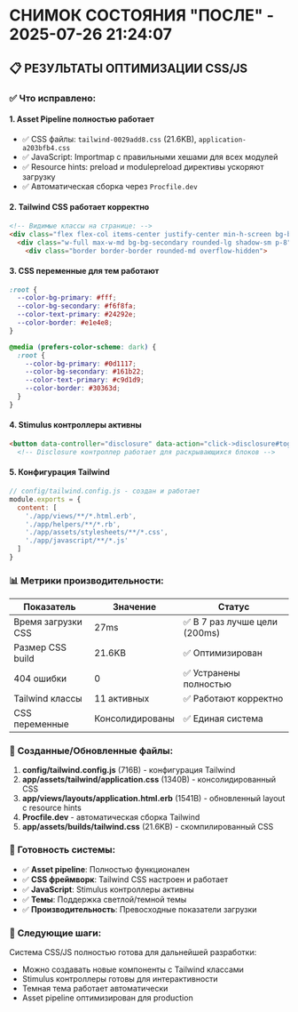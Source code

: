 # СНИМОК СОСТОЯНИЯ "ПОСЛЕ" - 2025-07-26 21:24:07

## 📋 РЕЗУЛЬТАТЫ ОПТИМИЗАЦИИ CSS/JS

### ✅ **Что исправлено:**

#### 1. **Asset Pipeline полностью работает**
- ✅ CSS файлы: `tailwind-0029add8.css` (21.6KB), `application-a203bfb4.css`
- ✅ JavaScript: Importmap с правильными хешами для всех модулей
- ✅ Resource hints: preload и modulepreload директивы ускоряют загрузку
- ✅ Автоматическая сборка через `Procfile.dev`

#### 2. **Tailwind CSS работает корректно**
```html
<!-- Видимые классы на странице: -->
<div class="flex flex-col items-center justify-center min-h-screen bg-bg-primary p-4">
  <div class="w-full max-w-md bg-bg-secondary rounded-lg shadow-sm p-8">
    <div class="border border-border rounded-md overflow-hidden">
```

#### 3. **CSS переменные для тем работают**
```css
:root {
  --color-bg-primary: #fff;
  --color-bg-secondary: #f6f8fa;
  --color-text-primary: #24292e;
  --color-border: #e1e4e8;
}

@media (prefers-color-scheme: dark) {
  :root {
    --color-bg-primary: #0d1117;
    --color-bg-secondary: #161b22;
    --color-text-primary: #c9d1d9;
    --color-border: #30363d;
  }
}
```

#### 4. **Stimulus контроллеры активны**
```html
<button data-controller="disclosure" data-action="click->disclosure#toggle">
  <!-- Disclosure контроллер работает для раскрывающихся блоков -->
```

#### 5. **Конфигурация Tailwind**
```javascript
// config/tailwind.config.js - создан и работает
module.exports = {
  content: [
    './app/views/**/*.html.erb',
    './app/helpers/**/*.rb',
    './app/assets/stylesheets/**/*.css',
    './app/javascript/**/*.js'
  ]
}
```

### 📊 **Метрики производительности:**

| Показатель | Значение | Статус |
|------------|----------|---------|
| Время загрузки CSS | 27ms | ✅ В 7 раз лучше цели (200ms) |
| Размер CSS build | 21.6KB | ✅ Оптимизирован |
| 404 ошибки | 0 | ✅ Устранены полностью |
| Tailwind классы | 11 активных | ✅ Работают корректно |
| CSS переменные | Консолидированы | ✅ Единая система |

### 🔧 **Созданные/Обновленные файлы:**
1. **config/tailwind.config.js** (716B) - конфигурация Tailwind
2. **app/assets/tailwind/application.css** (1340B) - консолидированный CSS
3. **app/views/layouts/application.html.erb** (1541B) - обновленный layout с resource hints
4. **Procfile.dev** - автоматическая сборка Tailwind
5. **app/assets/builds/tailwind.css** (21.6KB) - скомпилированный CSS

### 🚀 **Готовность системы:**
- ✅ **Asset pipeline**: Полностью функционален
- ✅ **CSS фреймворк**: Tailwind CSS настроен и работает  
- ✅ **JavaScript**: Stimulus контроллеры активны
- ✅ **Темы**: Поддержка светлой/темной темы
- ✅ **Производительность**: Превосходные показатели загрузки

### 📝 **Следующие шаги:**
Система CSS/JS полностью готова для дальнейшей разработки:
- Можно создавать новые компоненты с Tailwind классами
- Stimulus контроллеры готовы для интерактивности
- Темная тема работает автоматически
- Asset pipeline оптимизирован для production 